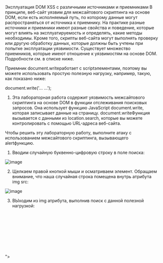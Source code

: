 Эксплуатация DOM XSS с различными источниками и приемниками
В принципе, веб-сайт уязвим для межсайтового скриптинга на основе DOM, если есть исполняемый путь, по которому данные могут распространяться от источника к приемнику. На практике разные источники и приемники имеют разные свойства и поведение, которые могут влиять на эксплуатируемость и определять, какие методы необходимы. Кроме того, скрипты веб-сайта могут выполнять проверку или другую обработку данных, которые должны быть учтены при попытке эксплуатации уязвимости. Существует множество приемников, которые имеют отношение к уязвимостям на основе DOM. Подробности см. в списке ниже.

Приемник document.writeработает с scriptэлементами, поэтому вы можете использовать простую полезную нагрузку, например, такую, как показано ниже:

document.write('... <script>alert(document.domain)</script> ...');

1. Эта лабораторная работа содержит уязвимость межсайтового скриптинга на основе DOM в функции отслеживания поисковых запросов. Она использует функцию JavaScript document.write, которая записывает данные на страницу. document.writeФункция вызывается с данными из location.search, которые вы можете контролировать с помощью URL-адреса веб-сайта.

Чтобы решить эту лабораторную работу, выполните атаку с использованием межсайтового скриптинга, вызывающего alertфункцию.

1. Вводим случайную буквенно-цифровую строку в поле поиска:

![image](https://github.com/user-attachments/assets/73980a3b-9ba9-47dc-98c0-219d02450d82)

2. Щелкаем правой кнопкой мыши и осматриваем элемент. Обращаем внимание, что наша случайная строка помещена внутрь атрибута img src:

![image](https://github.com/user-attachments/assets/99a4692b-6aea-4763-8cb4-e37b8eebefe7)

3. ВЫходим из img атрибута, выполнив поиск с данной полезной нагрузкой:

"><svg onload=alert(1)>
